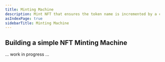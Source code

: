 ```yaml
---
title: Minting Machine 
description: Mint NFT that ensures the token name is incremented by a counter
asIndexPage: true
sidebarTitle: Minting Machine
---
```


## Building a simple NFT Minting Machine

... work in progress ...